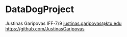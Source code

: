 # DataDogProject

Justinas Garipovas IFF-7/9 justinas.garipovas@ktu.edu https://github.com/JustinasGaripovas
